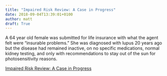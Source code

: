 ```yaml
---
title: "Impaired Risk Review: A Case in Progress"
date: 2018-09-04T13:39:01+0100
author: matt
draft: True
---
```

A 64 year old female was submitted for life insurance with what the agent felt were “insurable problems.”  She was diagnosed with lupus 20 years ago but the disease had remained inactive, on no specific medications, normal kidney testing, and only with recommendations to stay out of the sun for photosensitivity reasons. 

 

[ Impaired Risk Review: A Case in Progress ]( http://www.brokerworldmag.com/articles/articles.php?articleid=4540 )
